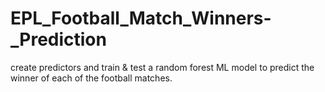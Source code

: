 # EPL_Football_Match_Winners-_Prediction
create predictors and train &amp; test a random forest ML model to predict the winner of each of the football matches.  
